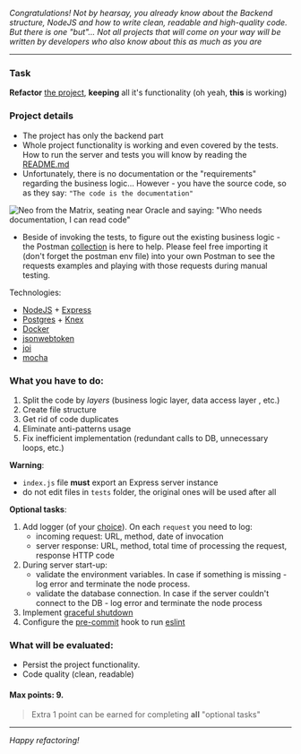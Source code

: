 _Congratulations! Not by hearsay, you already know about the Backend structure, NodeJS and how to write clean, readable and high-quality code. But there is one "but"... Not all projects that will come on your way will be written by developers who also know about this as much as you are_

---

### Task

**Refactor** [the project](https://github.com/BinaryStudioAcademy/lecture-starter-backend-structure), **keeping** all it's functionality (oh yeah, **this** is working)

### Project details

- The project has only the backend part
- Whole project functionality is working and even covered by the tests. How to run the server and tests you will know by reading the [README.md](https://github.com/BinaryStudioAcademy/lecture-starter-backend-structure/blob/main/README.md)
- Unfortunately, there is no documentation or the "requirements" regarding the business logic... However - you have the source code, so as they say: `"The code is the documentation"`

![Neo from the Matrix, seating near Oracle and saying: "Who needs documentation, I can read code"](https://i.ibb.co/cN2CmJx/meme1.jpg "Meme")

- Beside of invoking the tests, to figure out the existing business logic - the Postman [collection](https://github.com/BinaryStudioAcademy/lecture-starter-backend-structure/tree/main/postman) is here to help. Please feel free importing it (don't forget the postman env file) into your own Postman to see the requests examples and playing with those requests during manual testing.

Technologies:

- [NodeJS](https://nodejs.org/en/) + [Express](https://expressjs.com/)
- [Postgres](https://www.postgresql.org/) + [Knex](https://knexjs.org/)
- [Docker](https://www.docker.com/)
- [jsonwebtoken](https://www.npmjs.com/package/jsonwebtoken)
- [joi](https://www.npmjs.com/package/joi)
- [mocha](https://www.npmjs.com/package/mocha)

### What you have to do:

1. Split the code by _layers_ (business logic layer, data access layer , etc.)
2. Create file structure
3. Get rid of code duplicates
4. Eliminate anti-patterns usage
5. Fix inefficient implementation (redundant calls to DB, unnecessary loops, etc.)

**Warning**:

- `index.js` file **must** export an Express server instance
- do not edit files in `tests` folder, the original ones will be used after all

**Optional tasks**:

1. Add logger (of your [choice](https://www.highlight.io/blog/nodejs-logging-libraries)). On each `request` you need to log: 
   * incoming request: URL, method, date of invocation
   * server response: URL, method, total time of processing the request, response HTTP code
2. During server start-up:
   * validate the environment variables. In case if something is missing - log error and terminate the node process.
   * validate the database connection. In case if the server couldn't connect to the DB - log error and terminate the node process
3. Implement [graceful shutdown](https://hackernoon.com/graceful-shutdown-in-nodejs-2f8f59d1c357)
4. Configure the [pre-commit](https://dev.to/ajmaurya/set-up-eslint-prettier-and-pre-commit-hooks-using-husky-for-wordpress-from-scratch-1djk) hook to run [eslint](https://eslint.org/)

### What will be evaluated:

- Persist the project functionality.
- Code quality (clean, readable)

#### Max points: 9.

> Extra 1 point can be earned for completing **all** "optional tasks"

---

_Happy refactoring!_
